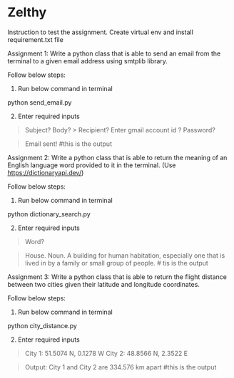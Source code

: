 # Zelthy

Instruction to test the assignment.
Create virtual env and install requirement.txt file

Assignment 1:
Write a python class that is able to send an email from the terminal to a given email address
using smtplib library.

Follow below steps:
1. Run below command in terminal

python send_email.py

2. Enter required inputs

> Subject? <user inputs subject>
> Body? > <user inputs a one line email body>
> Recipient? <user inputs the email address of the recipient>
> Enter gmail account id ? <user inputs the email address of the sender>
> Password? <user inputs the passwrd of the sender>

> Email sent!    #this is the output

Assignment 2:
Write a python class that is able to return the meaning of an English language word provided to it
in the terminal. (Use https://dictionaryapi.dev/)

Follow below steps:
1. Run below command in terminal

python dictionary_search.py

2. Enter required inputs
> Word? <user inputs a word>

> House. Noun. A building for human habitation, especially one that is lived in by a family or
small group of people.  # tis is the output

Assignment 3:
Write a python class that is able to return the flight distance between two cities given their
latitude and longitude coordinates.

Follow below steps:
1. Run below command in terminal

python city_distance.py

2. Enter required inputs
> City 1: 51.5074 N, 0.1278 W
> City 2: 48.8566 N, 2.3522 E

> Output: City 1 and City 2 are 334.576 km apart   #this is the output
